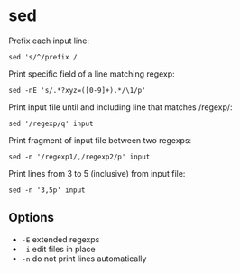 # sed

Prefix each input line:

`sed 's/^/prefix /`

Print specific field of a line matching regexp:

`sed -nE 's/.*?xyz=([0-9]+).*/\1/p'`

Print input file until and including line that matches /regexp/:

`sed '/regexp/q' input`

Print fragment of input file between two regexps:

`sed -n '/regexp1/,/regexp2/p' input`

Print lines from 3 to 5 (inclusive) from input file:

`sed -n '3,5p' input`

## Options

* `-E` extended regexps
* `-i` edit files in place
* `-n` do not print lines automatically
